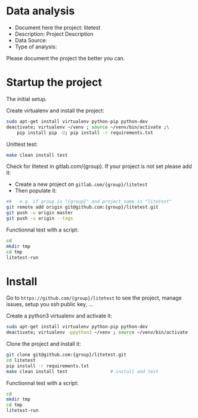 # Data analysis
- Document here the project: litetest
- Description: Project Description
- Data Source:
- Type of analysis:

Please document the project the better you can.

# Startup the project

The initial setup.

Create virtualenv and install the project:
```bash
sudo apt-get install virtualenv python-pip python-dev
deactivate; virtualenv ~/venv ; source ~/venv/bin/activate ;\
    pip install pip -U; pip install -r requirements.txt
```

Unittest test:
```bash
make clean install test
```

Check for litetest in gitlab.com/{group}.
If your project is not set please add it:

- Create a new project on `gitlab.com/{group}/litetest`
- Then populate it:

```bash
##   e.g. if group is "{group}" and project_name is "litetest"
git remote add origin git@github.com:{group}/litetest.git
git push -u origin master
git push -u origin --tags
```

Functionnal test with a script:

```bash
cd
mkdir tmp
cd tmp
litetest-run
```

# Install

Go to `https://github.com/{group}/litetest` to see the project, manage issues,
setup you ssh public key, ...

Create a python3 virtualenv and activate it:

```bash
sudo apt-get install virtualenv python-pip python-dev
deactivate; virtualenv -ppython3 ~/venv ; source ~/venv/bin/activate
```

Clone the project and install it:

```bash
git clone git@github.com:{group}/litetest.git
cd litetest
pip install -r requirements.txt
make clean install test                # install and test
```
Functionnal test with a script:

```bash
cd
mkdir tmp
cd tmp
litetest-run
```
